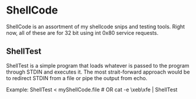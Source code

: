 # ShellCode
ShellCode is an assortment of my shellcode snips and testing tools.
Right now, all of these are for 32 bit using int 0x80 service requests.

## ShellTest
ShellTest is a simple program that loads whatever is passed to the program through STDIN and executes it. The most 
strait-forward approach would be to redirect STDIN from a file or pipe the output from echo.

Example:
	ShellTest < myShellCode.file
	# OR
	cat -e \\xeb\\xfe | ShellTest


